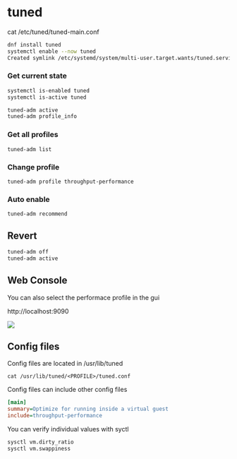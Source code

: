 # tuned

cat /etc/tuned/tuned-main.conf
```bash
dnf install tuned
systemctl enable --now tuned
Created symlink /etc/systemd/system/multi-user.target.wants/tuned.service → /usr/lib/systemd/system/tuned.service.
```


### Get current state

```bash
systemctl is-enabled tuned
systemctl is-active tuned

tuned-adm active
tuned-adm profile_info
```

### Get all profiles

`tuned-adm list`

### Change profile

`tuned-adm profile throughput-performance`

### Auto enable

`tuned-adm recommend`

## Revert

```bash
tuned-adm off
tuned-adm active
```

## Web Console

You can also select the performace profile in the gui

http://localhost:9090

![](https://rol.redhat.com/rol/static/static_file_cache/rh134-9.0/tuning/cockpit-system-main-balanced.png)


## Config files

Config files are located in /usr/lib/tuned

`cat /usr/lib/tuned/<PROFILE>/tuned.conf`

Config files can include other config files

```ini
[main]
summary=Optimize for running inside a virtual guest
include=throughput-performance
```

You can verify individual values with syctl

```bash
sysctl vm.dirty_ratio
sysctl vm.swappiness
```